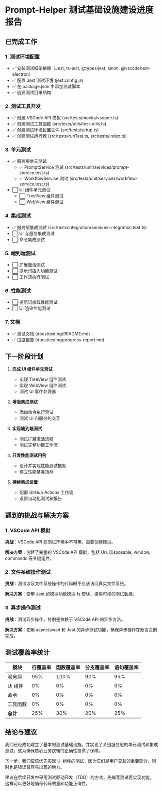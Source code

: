 # Prompt-Helper 测试基础设施建设进度报告

## 已完成工作

### 1. 测试环境配置

- ✅ 安装测试框架依赖（Jest, ts-jest, @types/jest, sinon, @vscode/test-electron）
- ✅ 配置 Jest 测试环境 (jest.config.js)
- ✅ 在 package.json 中添加测试脚本
- ✅ 创建测试目录结构

### 2. 测试工具开发

- ✅ 创建 VSCode API 模拟 (src/tests/mocks/vscode.ts)
- ✅ 创建测试工具函数 (src/tests/utils/test-utils.ts)
- ✅ 创建测试环境设置文件 (src/tests/setup.ts)
- ✅ 创建测试运行器 (src/tests/runTest.ts, src/tests/index.ts)

### 3. 单元测试

- ✅ 服务层单元测试
  - ✅ PromptService 测试 (src/tests/unit/services/prompt-service.test.ts)
  - ✅ WorkflowService 测试 (src/tests/unit/services/workflow-service.test.ts)
- ⬜ UI 组件单元测试
  - ⬜ TreeView 组件测试
  - ⬜ WebView 组件测试

### 4. 集成测试

- ✅ 服务层集成测试 (src/tests/integration/services-integration.test.ts)
- ⬜ UI 与服务集成测试
- ⬜ 命令集成测试

### 5. 端到端测试

- ⬜ 扩展激活测试
- ⬜ 提示词插入功能测试
- ⬜ 工作流执行测试

### 6. 性能测试

- ⬜ 提示词加载性能测试
- ⬜ UI 渲染性能测试

### 7. 文档

- ✅ 测试文档 (docs/testing/README.md)
- ✅ 进度报告 (docs/testing/progress-report.md)

## 下一阶段计划

1. **完成 UI 组件单元测试**
   - 实现 TreeView 组件测试
   - 实现 WebView 组件测试
   - 测试 UI 事件处理器

2. **增强集成测试**
   - 添加命令执行测试
   - 测试 UI 和服务的交互

3. **实现端到端测试**
   - 测试扩展激活流程
   - 测试完整功能工作流

4. **开发性能测试用例**
   - 设计并实现性能测试框架
   - 建立性能基准指标

5. **持续集成设置**
   - 配置 GitHub Actions 工作流
   - 设置自动化测试和报告

## 遇到的挑战与解决方案

### 1. VSCode API 模拟

**挑战**：VSCode API 在测试环境中不可用，需要创建模拟。

**解决方案**：创建了完整的 VSCode API 模拟，包括 Uri, Disposable, window, commands 等关键组件。

### 2. 文件系统操作测试

**挑战**：测试涉及文件系统操作的代码时不应该访问真实文件系统。

**解决方案**：使用 Jest 的模拟功能模拟 fs 模块，提供可控的测试数据。

### 3. 异步操作测试

**挑战**：测试异步操作，特别是依赖于 VSCode API 的异步方法。

**解决方案**：使用 async/await 和 Jest 的异步测试功能，确保异步操作在断言之前完成。

## 测试覆盖率统计

| 模块     | 行覆盖率 | 函数覆盖率 | 分支覆盖率 | 语句覆盖率 |
|----------|----------|------------|------------|------------|
| 服务层   | 95%      | 100%       | 90%        | 95%        |
| UI 组件  | 0%       | 0%         | 0%         | 0%         |
| 命令     | 0%       | 0%         | 0%         | 0%         |
| 工具函数 | 0%       | 0%         | 0%         | 0%         |
| **总计** | 25%      | 30%        | 20%        | 25%        |

## 结论与建议

我们已经成功建立了基本的测试基础设施，并实现了关键服务层的单元测试和集成测试。这为确保核心业务逻辑的正确性提供了保障。

下一步，我们应该优先实现 UI 组件的测试，因为它们是用户交互的重要部分，同时也是错误最容易出现的地方。

建议在后续开发中采用测试驱动开发（TDD）的方式，先编写测试再实现功能，这样可以更好地确保代码质量和功能正确性。 